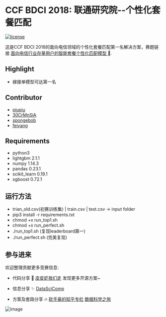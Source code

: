 # CCF BDCI 2018: 联通研究院--个性化套餐匹配

[![license](https://img.shields.io/github/license/mashape/apistatus.svg?maxAge=2592000)](https://github.com/minerva-ml/open-solution-home-credit/blob/master/LICENSE)

这是CCF BDCI 2018的面向电信领域的个性化套餐匹配第一名解决方案，赛题链接
[面向电信行业存量用户的智能套餐个性化匹配模型
](https://www.datafountain.cn/competitions/311/details) :hibiscus:.



## Highlight

- 嫁接单模型可达第一名

## Contributor
- [piupiu](https://www.kaggle.com/pureheart)
- [30CrMnSiA](https://www.kaggle.com/h4211819)
- [spongebob](https://www.kaggle.com/baomengjiao)
- [feiyang](https://www.kaggle.com/panfeiyang)

## Requirements
 - python3
 - lightgbm 2.1.1
 - numpy 1.14.3
 - pandas 0.23.1
 - scikit_learn 0.19.1
 - xgboost 0.72.1


## 运行方法
 - trian_old.csv(初赛训练集) | train.csv | test.csv -> input folder
 - pip3 install -r requirements.txt
 - chmod +x run_top1.sh
 - chmod +x run_perfect.sh
 - ./run_top1.sh (复现leaderboard第一)
 - ./run_perfect.sh (完美复现)

 

## 参与进来
欢迎整理贡献更多竞赛信息:

- 代码分享 :dog: [皮皮虾我们走](https://github.com/PPshrimpGo) 发现更多开源方案~

- 信息分享 :sparkles: [DataSciComp](https://github.com/iphysresearch/DataSciComp)
 
- 方案及套路分享 :fire: [砍手豪的知乎专栏](https://zhuanlan.zhihu.com/c_32887913) [数据科学之旅](https://zhuanlan.zhihu.com/c_173835749)

![image](http://github.com/PPshrimpGo/BDCI2018-ChinauUicom-1st-solution/raw/master/images/q.jpg) 
